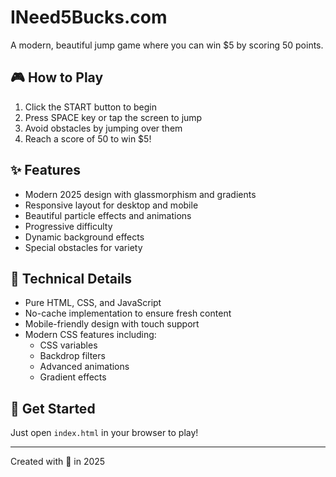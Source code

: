 # INeed5Bucks.com

A modern, beautiful jump game where you can win $5 by scoring 50 points.

## 🎮 How to Play

1. Click the START button to begin
2. Press SPACE key or tap the screen to jump
3. Avoid obstacles by jumping over them
4. Reach a score of 50 to win $5!

## ✨ Features

- Modern 2025 design with glassmorphism and gradients
- Responsive layout for desktop and mobile
- Beautiful particle effects and animations
- Progressive difficulty
- Dynamic background effects
- Special obstacles for variety

## 🔧 Technical Details

- Pure HTML, CSS, and JavaScript
- No-cache implementation to ensure fresh content
- Mobile-friendly design with touch support
- Modern CSS features including:
  - CSS variables
  - Backdrop filters
  - Advanced animations
  - Gradient effects

## 🚀 Get Started

Just open `index.html` in your browser to play!

---

Created with 💙 in 2025 
